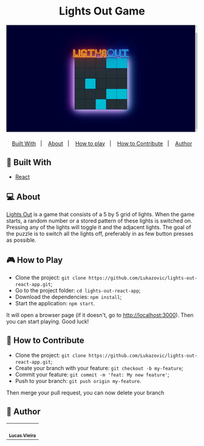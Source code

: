 <h1 align="center">Lights Out Game</h1>
<h4 align="center">
  <img src="./public/game-gif.gif" /><br>
</h4>

<p align="center">
  <a href="#wrench-built-with">Built With</a>&nbsp;&nbsp;&nbsp;|&nbsp;&nbsp;&nbsp;
  <a href="#-about">About</a>&nbsp;&nbsp;&nbsp;|&nbsp;&nbsp;&nbsp;
  <a href="#video_game-how-to-play">How to play</a>&nbsp;&nbsp;&nbsp;|&nbsp;&nbsp;&nbsp;
  <a href="#-how-to-contribute">How to Contribute</a>&nbsp;&nbsp;&nbsp;|&nbsp;&nbsp;&nbsp;
  <a href="#pencil-author">Author</a>
</p>

## :wrench: Built With

- [React](https://reactjs.org)

## 💻 About

[Lights Out](https://en.wikipedia.org/wiki/Lights_Out_(game)) is a game that consists of a 5 by 5 grid of lights. When the game starts, a random number or a stored pattern of 
these lights is switched on. Pressing any of the lights will toggle it and the adjacent lights. The goal of the puzzle 
is to switch all the lights off, preferably in as few button presses as possible.

## :video_game: How to Play

- Clone the project: `git clone https://github.com/Lukazovic/lights-out-react-app.git`;
- Go to the project folder: `cd lights-out-react-app`;
- Download the dependencies: `npm install`;
- Start the application: `npm start`.

It will open a browser page (if it doesn't, go to [http://localhost:3000](http://localhost:3000/)). 
Then you can start playing. Good luck!

## 🤔 How to Contribute

- Clone the project: `git clone https://github.com/Lukazovic/lights-out-react-app.git`;
- Create your branch with your feature: `git checkout -b my-feature`;
- Commit your feature: `git commit -m 'feat: My new feature'`;
- Push to your branch: `git push origin my-feature`.

Then merge your pull request, you can now delete your branch

## :pencil: Author

<table>
  <tr>
    <td align="center"><a href="https://github.com/Lukazovic"><img src="https://avatars0.githubusercontent.com/u/54550926?s=460&u=cdeeac652ce0597a986fbdcff6e249ad27a1f1da&v=4" width="100px;" alt=""/><br /><sub><b>Lucas Vieira</b></sub></a><br /></td>
  <tr>
</table>
